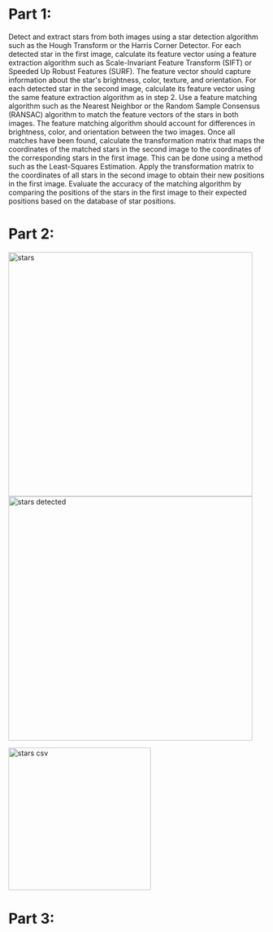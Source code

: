 # Part 1:

Detect and extract stars from both images using a star detection algorithm such as the Hough Transform or the Harris Corner Detector.
For each detected star in the first image, calculate its feature vector using a feature extraction algorithm such as Scale-Invariant Feature Transform (SIFT) or Speeded Up Robust Features (SURF). The feature vector should capture information about the star's brightness, color, texture, and orientation.
For each detected star in the second image, calculate its feature vector using the same feature extraction algorithm as in step 2.
Use a feature matching algorithm such as the Nearest Neighbor or the Random Sample Consensus (RANSAC) algorithm to match the feature vectors of the stars in both images. The feature matching algorithm should account for differences in brightness, color, and orientation between the two images.
Once all matches have been found, calculate the transformation matrix that maps the coordinates of the matched stars in the second image to the coordinates of the corresponding stars in the first image. This can be done using a method such as the Least-Squares Estimation.
Apply the transformation matrix to the coordinates of all stars in the second image to obtain their new positions in the first image.
Evaluate the accuracy of the matching algorithm by comparing the positions of the stars in the first image to their expected positions based on the database of star positions.

# Part 2:

<img src="https://i.imgur.com/zYflpev.jpg" alt="stars" hight= "120" width="480"/> <img src="https://i.imgur.com/VVikO6T.jpg" alt="stars detected" hight= "120" width="480"/>

<img src="https://i.imgur.com/zrrSsIE.png" alt="stars csv" hight= "70" width="280"/>

# Part 3:
